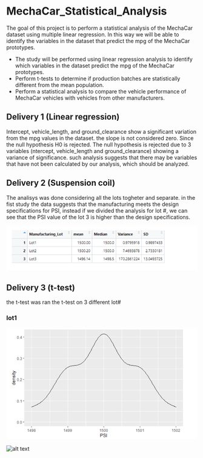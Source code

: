 # MechaCar_Statistical_Analysis

The goal of this project is to perform a statistical analysis of the MechaCar dataset using multiple linear regression.
In this way we will be able to identify the variables in the dataset that predict the mpg of the MechaCar prototypes.

- The study will be performed using linear regression analysis to identify which variables in the dataset predict the mpg of the MechaCar prototypes.
- Perform t-tests to determine if production batches are statistically different from the mean population.
- Perform a statistical analysis to compare the vehicle performance of MechaCar vehicles with vehicles from other manufacturers.

## Delivery 1 (Linear regression)

Intercept, vehicle_length, and ground_clearance show a significant variation from the mpg values in the dataset.
the slope is not considered zero. Since the null hypothesis H0 is rejected.
The null hypothesis is rejected due to 3 variables (ntercept, vehicle_length and ground_clearance) showing a variance of significance.
such analysis suggests that there may be variables that have not been calculated by our analysis, which should be analyzed.




## Delivery 2 (Suspension coil)

The analisys was done considering all the lots togheter and separate.
in the fist study the data suggests that the manufacturing meets the design specifications for PSI, instead if we divided the analysis for lot #, we can see that the PSI value of the lot 3 is higher than the design specifications.

![alt text](https://github.com/valeria100719/MechaCar_Statistical_Analysis/blob/main/lotsummary.png?raw=true)

## Delivery 3 (t-test)

the t-test was ran the t-test on 3 different lot#

### lot1
![alt text](https://github.com/valeria100719/MechaCar_Statistical_Analysis/blob/main/lot1.png?raw=true)

![alt text](https://github.com/valeria100719/MechaCar_Statistical_Analysis/blob/main/lottest1.png?raw=true)
